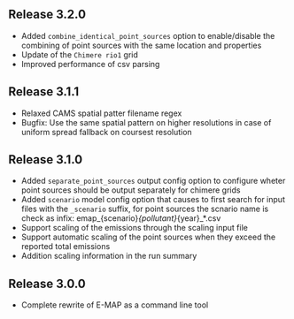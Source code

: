 Release 3.2.0
-------------
- Added `combine_identical_point_sources` option to enable/disable the combining of point sources with the same location and properties
- Update of the `Chimere rio1` grid
- Improved performance of csv parsing

Release 3.1.1
-------------
- Relaxed CAMS spatial patter filename regex
- Bugfix: Use the same spatial pattern on higher resolutions in case of uniform spread fallback on coursest resolution

Release 3.1.0
-------------
- Added `separate_point_sources` output config option to configure wheter point sources should be output separately for chimere grids
- Added `scenario` model config option that causes to first search for input files with the `_scenario` suffix, for point sources the scnario name is check as infix: emap_{scenario}_{pollutant}_{year}_*.csv
- Support scaling of the emissions through the scaling input file
- Support automatic scaling of the point sources when they exceed the reported total emissions
- Addition scaling information in the run summary

Release 3.0.0
-------------
- Complete rewrite of E-MAP as a command line tool
